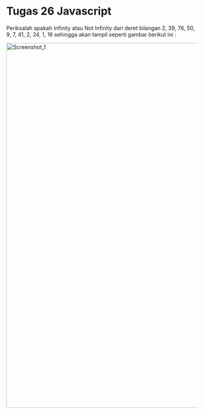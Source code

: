 # Tugas 26 Javascript

Periksalah apakah Infinity atau Not Infinity dari deret bilangan 2, 39, 76, 50, 9, 7, 41, 2, 24, 1, 16 sehingga akan tampil seperti gambar berikut ini :

<img width="960" alt="Screenshot_1" src="https://lh5.googleusercontent.com/wZY0f8zO-G_gPTlklnZB3i8-u_6cKYeU2XBzoIJVp_FZpL-uBmvvLcBontCpCuoTfmOt9-OoPMgOZqoNdJ-_o3HmhzsCe57LaPMXRJ8l1yGbF-9QOf-oidJODrWEnm0LKJTPUtUGDlEfrRY"></img>
